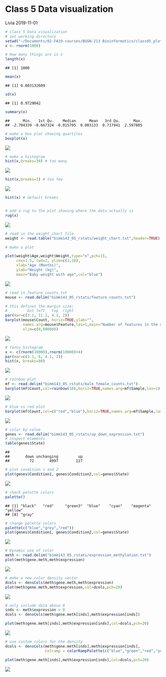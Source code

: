 Class 5 Data visualization
================
Livia
2019-11-01

``` r
# Class 5 Data visualization
# set working directory
setwd("~/Documents/02-FA19-courses/BGGN-213 Bioinformatics/class05_plotting_EDA")
x <- rnorm(1000)

# How many things are in x
length(x)
```

    ## [1] 1000

``` r
mean(x)
```

    ## [1] 0.003132609

``` r
sd(x)
```

    ## [1] 0.9729042

``` r
summary(x)
```

    ##      Min.   1st Qu.    Median      Mean   3rd Qu.      Max. 
    ## -2.704339 -0.667324 -0.015705  0.003133  0.717941  2.597805

``` r
# make a box plot showing quartiles
boxplot(x)
```

![](class05_files/figure-gfm/unnamed-chunk-1-1.png)<!-- -->

``` r
# make a histogram
hist(x,breaks=30) # too many
```

![](class05_files/figure-gfm/unnamed-chunk-1-2.png)<!-- -->

``` r
hist(x,breaks=3) # too few
```

![](class05_files/figure-gfm/unnamed-chunk-1-3.png)<!-- -->

``` r
hist(x) # default breaks 


# add a rug to the plot showing where the data actually is
rug(x)
```

![](class05_files/figure-gfm/unnamed-chunk-1-4.png)<!-- -->

``` r
# read in the weight_chart file
weight <- read.table("bimm143_05_rstats/weight_chart.txt",header=TRUE)

# make a plot

plot(weight$Age,weight$Weight,type="o",pch=15,
     cex=1.5, lwd=2, ylim=c(2,10),
     xlab="Age (Months)",
     ylab="Weight (kg)",
     main="Baby weight with age",col="blue")
```

![](class05_files/figure-gfm/unnamed-chunk-1-5.png)<!-- -->

``` r
# read in feature_counts.txt
mouse <- read.delim("bimm143_05_rstats/feature_counts.txt")

# this defines the margin size;
#         bot left   top  right
par(mar=c(3.1, 11.1, 4.1, 2))
barplot(mouse$Count, horiz=TRUE,ylab="",
        names.arg=mouse$Feature,las=1,main="Number of features in the mouse GRCm38 genome",
        xlim=c(0,80000))
```

![](class05_files/figure-gfm/unnamed-chunk-1-6.png)<!-- -->

``` r
# fancy histogram
x <- c(rnorm(10000),rnorm(10000)+4)
par(mar=c(3.1, 6, 4.1, 2))
hist(x, breaks=80)
```

![](class05_files/figure-gfm/unnamed-chunk-1-7.png)<!-- -->

``` r
# rainbow plot
mf <- read.delim("bimm143_05_rstats/male_female_counts.txt")
barplot(mf$Count,col=rainbow(10),horiz=TRUE,names.arg=mf$Sample,las=1)
```

![](class05_files/figure-gfm/unnamed-chunk-1-8.png)<!-- -->

``` r
# blue vs red plot
barplot(mf$Count,col=c("red","blue"),horiz=TRUE,names.arg=mf$Sample,las=1)
```

![](class05_files/figure-gfm/unnamed-chunk-1-9.png)<!-- -->

``` r
# color by value
genes <- read.delim("bimm143_05_rstats/up_down_expression.txt")
# inspect elements
table(genes$State)
```

    ## 
    ##       down unchanging         up 
    ##         72       4997        127

``` r
# plot condition 1 and 2
plot(genes$Condition1, genes$Condition2,col=genes$State)
```

![](class05_files/figure-gfm/unnamed-chunk-1-10.png)<!-- -->

``` r
# check palette colors
palette()
```

    ## [1] "black"   "red"     "green3"  "blue"    "cyan"    "magenta" "yellow" 
    ## [8] "gray"

``` r
# change palette colors
palette(c("blue","grey","red"))
plot(genes$Condition1, genes$Condition2,col=genes$State)
```

![](class05_files/figure-gfm/unnamed-chunk-1-11.png)<!-- -->

``` r
# Dynamic use of color
meth <- read.delim("bimm143_05_rstats/expression_methylation.txt")
plot(meth$gene.meth,meth$expression)
```

![](class05_files/figure-gfm/unnamed-chunk-1-12.png)<!-- -->

``` r
# make a new color density vector
dcols <- densCols(meth$gene.meth,meth$expression)
plot(meth$gene.meth,meth$expression,col=dcols,pch=20)
```

![](class05_files/figure-gfm/unnamed-chunk-1-13.png)<!-- -->

``` r
# only include data above 0
inds <- meth$expression > 0
dcols <- densCols(meth$gene.meth[inds],meth$expression[inds])

plot(meth$gene.meth[inds],meth$expression[inds],col=dcols,pch=20)
```

![](class05_files/figure-gfm/unnamed-chunk-1-14.png)<!-- -->

``` r
# use custom colors for the density
dcols <- densCols(meth$gene.meth[inds],meth$expression[inds],
                  colramp = colorRampPalette(c("blue","green","red","yellow")))

plot(meth$gene.meth[inds],meth$expression[inds],col=dcols,pch=20)
```

![](class05_files/figure-gfm/unnamed-chunk-1-15.png)<!-- -->
